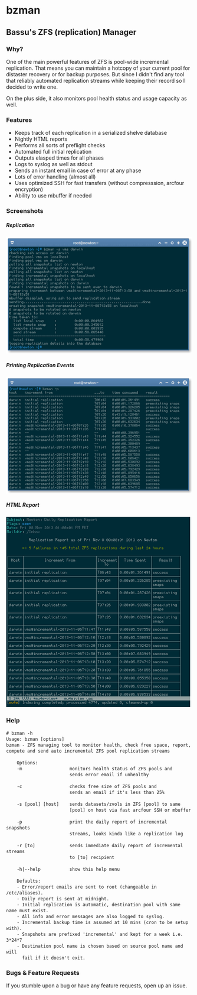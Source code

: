 bzman
=====

Bassu's ZFS (replication) Manager
---------------------------------

### Why?

One of the main powerful features of ZFS is pool-wide incremental replication. That means you can maintain a hotcopy of your current pool for distaster recovery or for backup purposes. But since I didn't find any tool that reliably automated replication streams while keeping their record so I decided to write one.

On the plus side, it also monitors pool health status and usage capacity as well. 

### Features

- Keeps track of each replication in a serialized shelve database
- Nightly HTML reports
- Performs all sorts of preflight checks
- Automated full initial replication
- Outputs elasped times for all phases
- Logs to syslog as well as stdout
- Sends an instant email in case of error at any phase
- Lots of error handling (almost all)
- Uses optimized SSH for fast transfers (without compresssion, arcfour encryption)
- Ability to use mbuffer if needed

### Screenshots

##### Replication
![Image](./img/replication.png)

##### Printing Replication Events
![Image](./img/eventlogs.png)

##### HTML Report
![Image](./img/htmlreport.png)


### Help

	# bzman -h
	Usage: bzman [options]
	bzman - ZFS managing tool to monitor health, check free space, report,
	compute and send auto incremental ZFS pool replication streams
		                                                          
		Options:                                                  
		-m                  monitors health status of ZFS pools and
		                    sends error email if unhealthy
		                                                  
		-c                  checks free size of ZFS pools and
		                    sends an email if it's less than 25%
		                                                        
		-s [pool] [host]    sends datasets/zvols in ZFS [pool] to same
		                    [pool] on host via fast arcfour SSH or mbuffer
		                                                                  
		-p                  print the daily report of incremental snapshots
		                    streams, looks kinda like a replication log
		                                                               
		-r [to]             sends immediate daily report of incremental streams
		                    to [to] recipient
		                                     
		-h|--help           show this help menu
		                                       
		Defaults:                              
		- Error/report emails are sent to root (changeable in /etc/aliases).
		- Daily report is sent at midnight.                                 
		- Initial replication is automatic, destination pool with same name must exist.
		- All info and error messages are also logged to syslog.                       
		- Incremental backup time is assumed at 10 mins (cron to be setup with).
		- Snapshots are prefixed 'incremental' and kept for a week i.e. 3*24*7  
		- Destination pool name is chosen based on source pool name and will  
		  fail if it doesn't exit.

		  
### Bugs & Feature Requests
If you stumble upon a bug or have any feature requests, open up an issue. 